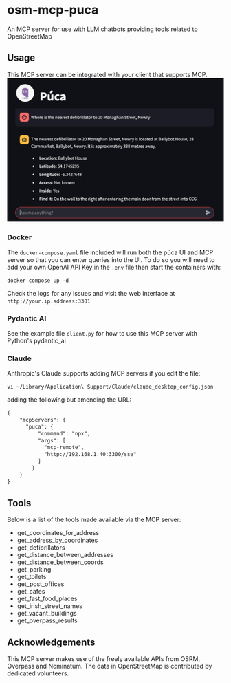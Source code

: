 # osm-mcp-puca

An MCP server for use with LLM chatbots providing tools related to OpenStreetMap

## Usage

This MCP server can be integrated with your client that supports MCP.
![Púca UI Screenshot](screenshot.jpg)

### Docker

The `docker-compose.yaml` file included will run both the púca UI and MCP server so that you can enter queries into the UI.
To do so you will need to add your own OpenAI API Key in the `.env` file then start the containers with:

```
docker compose up -d
```

Check the logs for any issues and visit the web interface at `http://your.ip.address:3301`

### Pydantic AI

See the example file `client.py` for how to use this MCP server with Python's pydantic_ai

### Claude

Anthropic's Claude supports adding MCP servers if you edit the file:

```
vi ~/Library/Application\ Support/Claude/claude_desktop_config.json
```

adding the following but amending the URL:

```
{
    "mcpServers": {
      "puca": {
          "command": "npx",
          "args": [
            "mcp-remote",
            "http://192.168.1.40:3300/sse"
          ]
        }
    }
}
```

## Tools

Below is a list of the tools made available via the MCP server:

- get_coordinates_for_address
- get_address_by_coordinates
- get_defibrillators
- get_distance_between_addresses
- get_distance_between_coords
- get_parking
- get_toilets
- get_post_offices
- get_cafes
- get_fast_food_places
- get_irish_street_names
- get_vacant_buildings
- get_overpass_results

## Acknowledgements

This MCP server makes use of the freely available APIs from OSRM, Overpass and Nominatum.
The data in OpenStreetMap is contributed by dedicated volunteers.
